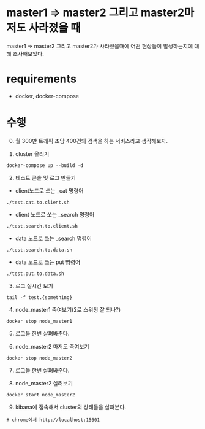 # master1 => master2 그리고 master2마저도 사라졌을 때

master1 => master2 그리고 master2가 사라졌을때에 어떤 현상들이 발생하는지에 대해 조사해보았다.

# requirements
- docker, docker-compose


# 수행

0. 월 300만 트래픽 초당 400건의 검색을 하는 서비스라고 생각해보자.

1. cluster 올리기
``` 실행
docker-compose up --build -d
```

2. 테스트 콘솔 및 로그 만들기

- client노드로 쏘는 _cat 명령어
```
./test.cat.to.client.sh
```

- client 노드로 쏘는 _search 명령어

```
./test.search.to.client.sh
```

- data 노드로 쏘는 _search 명령어

```
./test.search.to.data.sh
```

- data 노드로 쏘는 put 명령어

```
./test.put.to.data.sh
```

3. 로그 실시간 보기

```
tail -f test.{something}
```

4. node_master1 죽여보기(2로 스위칭 잘 되나?)

```
docker stop node_master1
```

5. 로그들 한번 살펴봐준다.


6. node_master2 마저도 죽여보기

```
docker stop node_master2
```

7. 로그들 한번 살펴봐준다.

8. node_master2 살려보기

```
docker start node_master2
```

9. kibana에 접속해서 cluster의 상태들을 살펴본다.

```
# chrome에서 http://localhost:15601
```
